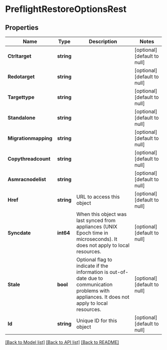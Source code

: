 # PreflightRestoreOptionsRest

## Properties
Name | Type | Description | Notes
------------ | ------------- | ------------- | -------------
**Ctrltarget** | **string** |  | [optional] [default to null]
**Redotarget** | **string** |  | [optional] [default to null]
**Targettype** | **string** |  | [optional] [default to null]
**Standalone** | **string** |  | [optional] [default to null]
**Migrationmapping** | **string** |  | [optional] [default to null]
**Copythreadcount** | **string** |  | [optional] [default to null]
**Asmracnodelist** | **string** |  | [optional] [default to null]
**Href** | **string** | URL to access this object | [optional] [default to null]
**Syncdate** | **int64** | When this object was last synced from appliances (UNIX Epoch time in microseconds). It does not apply to local resources. | [optional] [default to null]
**Stale** | **bool** | Optional flag to indicate if the information is out-of-date due to communication problems with appliances. It does not apply to local resources. | [optional] [default to null]
**Id** | **string** | Unique ID for this object | [optional] [default to null]

[[Back to Model list]](../README.md#documentation-for-models) [[Back to API list]](../README.md#documentation-for-api-endpoints) [[Back to README]](../README.md)

